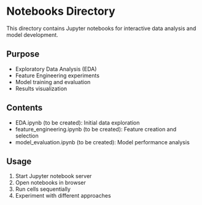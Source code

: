 # Notebooks Directory

This directory contains Jupyter notebooks for interactive data analysis and model development.

## Purpose
- Exploratory Data Analysis (EDA)
- Feature Engineering experiments
- Model training and evaluation
- Results visualization

## Contents
- EDA.ipynb (to be created): Initial data exploration
- feature_engineering.ipynb (to be created): Feature creation and selection
- model_evaluation.ipynb (to be created): Model performance analysis

## Usage
1. Start Jupyter notebook server
2. Open notebooks in browser
3. Run cells sequentially
4. Experiment with different approaches
